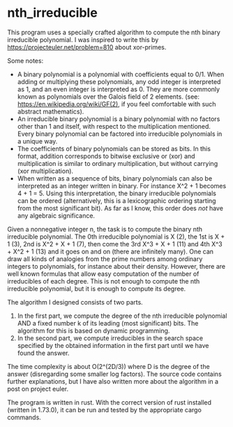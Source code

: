 # nth_irreducible
This program uses a specially crafted algorithm to compute the nth binary irreducible polynomial. I was inspired to write this by https://projecteuler.net/problem=810 about xor-primes.

Some notes:
- A binary polynomial is a polynomial with coefficients equal to 0/1. When adding or multiplying these polynomials, any odd integer is interpreted as 1, and an even integer is interpreted as 0.
  They are more commonly known as polynomials over the Galois field of 2 elements. (see: https://en.wikipedia.org/wiki/GF(2), if you feel comfortable with such abstract mathematics).
- An irreducible binary polynomial is a binary polynomial with no factors other than 1 and itself, with respect to the multiplication mentioned.
  Every binary polynomial can be factored into irreducible polynomials in a unique way.
- The coefficients of binary polynomials can be stored as bits. In this format, addition corresponds to bitwise exclusive or (xor) and multiplication
   is similar to ordinary multiplication, but without carrying (xor multiplication).
- When written as a sequence of bits, binary polynomials can also be interpreted as an integer written in binary. For instance X^2 + 1 becomes 4 + 1 = 5.
  Using this interpretation, the binary irreducible polynomials can be ordered (alternatively, this is a lexicographic ordering starting from the most significant bit).
  As far as I know, this order does *not* have any algebraic significance.

Given a nonnegative integer n, the task is to compute the binary nth irreducible polynomial.
The 0th irreducible polynomial is X (2), the 1st is X + 1 (3), 2nd is X^2 + X + 1 (7), then come the 3rd X^3 + X + 1 (11) and 4th X^3 + X^2 + 1 (13) and it goes on and on (there are infinitely many).
One can draw all kinds of analogies from the prime numbers among ordinary integers to polynomials, for instance about their density.
However, there are well known formulas that allow easy computation of the number of irreducibles of each degree.
This is not enough to compute the nth irreducible polynomial, but it is enough to compute its degree.

The algorithm I designed consists of two parts.
1. In the first part, we compute the degree of the nth irreducible polynomial AND a fixed number k of its leading (most significant) bits. The algorithm for this is based on dynamic programming.
2. In the second part, we compute irreducibles in the search space specified by the obtained information in the first part until we have found the answer.

The time complexity is about O(2^(2D/3)) where D is the degree of the answer (disregarding some smaller log factors). The source code contains further explanations, but I have also written more about the algorithm in a post on project euler.

The program is written in rust. With the correct version of rust installed (written in 1.73.0), it can be run and tested by the appropriate cargo commands.
